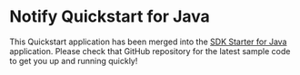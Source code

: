 # Notify Quickstart for Java

This Quickstart application has been merged into the [SDK Starter for Java](https://github.com/TwilioDevEd/sdk-starter-java) application. Please check that GitHub repository for the latest sample code to get you up and running quickly!

